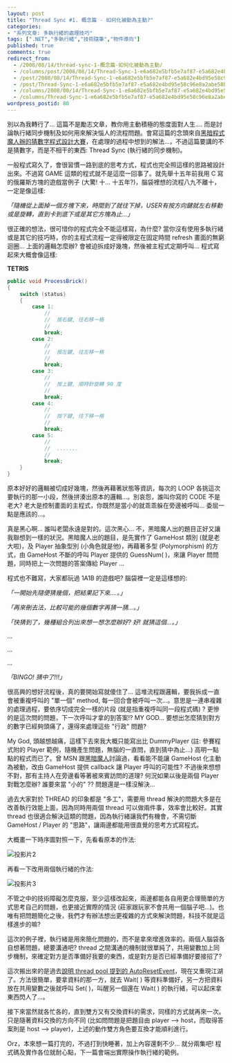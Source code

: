 ```yaml
---
layout: post
title: "Thread Sync #1. 概念篇 - 如何化被動為主動?"
categories:
- "系列文章: 多執行緒的處理技巧"
tags: [".NET","多執行緒","技術隨筆","物件導向"]
published: true
comments: true
redirect_from:
  - /2008/08/14/thread-sync-1-概念篇-如何化被動為主動/
  - /columns/post/2008/08/14/Thread-Sync-1-e6a682e5bfb5e7af87-e5a682e4bd95e58c96e8a2abe58b95e782bae4b8bbe58b95.aspx/
  - /post/2008/08/14/Thread-Sync-1-e6a682e5bfb5e7af87-e5a682e4bd95e58c96e8a2abe58b95e782bae4b8bbe58b95.aspx/
  - /post/Thread-Sync-1-e6a682e5bfb5e7af87-e5a682e4bd95e58c96e8a2abe58b95e782bae4b8bbe58b95.aspx/
  - /columns/2008/08/14/Thread-Sync-1-e6a682e5bfb5e7af87-e5a682e4bd95e58c96e8a2abe58b95e782bae4b8bbe58b95.aspx/
  - /columns/Thread-Sync-1-e6a682e5bfb5e7af87-e5a682e4bd95e58c96e8a2abe58b95e782bae4b8bbe58b95.aspx/
wordpress_postid: 80
---
```


別以為我轉行了... 這篇不是勵志文章，教你用主動積極的態度面對人生.... 而是討論執行緒同步機制及如何用來解決惱人的流程問題。會寫這篇的念頭來自[黑暗程式魔人辦的猜數字程式設計大賽](http://blog.darkthread.net/blogs/darkthreadtw/archive/2008/08/09/coding-for-fun-rfc.aspx)，在處理的過程中想到的解法...，不過這篇要講的不是猜數字，而是不相干的東西: Thread Sync (執行緒的同步機制)。

一般程式寫久了，會很習慣一路到底的思考方式，程式也完全照這樣的思路被設計出來。不過寫 GAME 這類的程式就不是這麼一回事了。就先舉十五年前我用 C 寫的俄羅斯方塊的遊戲當例子 (大驚! 十... 十五年?)，腦袋裡想的流程八九不離十，一定是像這樣:

*「隨機從上面掉一個方塊下來，時間到了就往下掉，USER有按方向鍵就左右移動或是旋轉，直到卡到底下或是其它方塊為止...」*

很正確的想法，很可惜你的程式完全不能這樣寫，為什麼? 當你沒有使用多執行緒或是其它的技巧時，你的主程式流程一定得被限定在固定時間 refresh 畫面的無窮迴圈... 上面的邏輯怎麼辦? 會被迫拆成好幾塊，然後被主程式定期呼叫... 程式寫起來大概會像這樣:

**TETRIS**

```csharp
public void ProcessBrick()
{
    switch (status)
    {
        case 1:
            //
            //  按右鍵, 往右移一格
            //
            break;
        case 2:
            //
            //  按左鍵, 往左移一格
            //
            break;
        case 3:
            //
            //  按上鍵, 順時針旋轉 90 度
            //
            break;
        case 4:
            //
            //  按下鍵, 往下移一格
            //
            break;
        case 5:
            //
            //  .......
            //
            break;
    }
}
```

原本好好的邏輯被切成好幾塊，然後再藉著狀態等資訊，每次的 LOOP 各挑這次要執行的那一小段，然後拼湊出原本的邏輯...。別哀怨，誰叫你寫的 CODE 不是老大? 老大是控制畫面的主程式，你既然是當小的就乖乖躲在旁邊被呼叫... 委屈一點是應該的...。

真是黑心啊... 誰叫老闆永遠是對的。這次黑心... 不，黑暗魔人出的題目正好又讓我聯想到一樣的狀況。黑暗魔人出的題目，是先實作了 GameHost 類別 (就是老大啦)，及 Player 抽象型別 (小角色就是他)，再藉著多型 (Polymorphism) 的方式，由 GameHost 不斷的呼叫 Player 提供的 GuessNum( )，來讓 Player 問問題，同時把上一次問題的答案傳給 Player ...

程式也不難寫，大家都玩過 1A1B 的遊戲吧? 腦袋裡一定是這樣想的:

*「一開始先隨便猜幾個，把結果記下來....。」*

*「再來刪去法，比較可能的幾個數字再猜一猜...。」*

*「快猜到了，幾種組合列出來想一想怎麼辦好? 好! 就猜這個...。」*

...

...

...

*「BINGO! 猜中了!!!」*

很高興的想好流程後，真的要開始寫就傻住了... 這堆流程跟邏輯，要我拆成一直會被重複呼叫的 "單一個" method, 每一回合會被呼叫一次...。意思是一連串複雜的處理過程，要依序切成完全一樣的片段 (就是指重複呼叫同一段程式碼) ? 更慘的是這次問的問題，下一次呼叫才拿的到答案!? MY GOD... 要想出怎麼猜到對方的數字已經夠頭痛了，還得來處理這些 "行政" 問題?

My God, 頭越想越痛，這樣下去來我大概只能寫出比 DummyPlayer (註: 參賽程式附的 Player 範例，隨機產生問題，無腦的一直問，直到猜中為止...) 高明一點點的程式而已了。曾 MSN 跟[黑暗魔人](http://blog.darkthread.net/)討論過，看看能不能讓 GameHost 化主動為被動，改由 GameHost 提供 callback 讓 Player 呼叫的可能性? 不過後來想想不對，那有主持人在旁邊看等著被來賓訪問的道理? 何況如果以後是兩個 Player 對戰怎麼辦? 誰要來當 "小的" ?? 問題還是一樣沒解決...

過去大家對於 THREAD 的印象都是 "多工"，需要用 thread 解決的問題大多是在改善執行效能上面，因為同時用兩個 thread 可以做兩件事，效率會比較好。其實 thread 也很適合解決這類的問題，因為執行緒讓我們有機會，不需切斷 GameHost / Player 的 "思路"，讓兩邊都能用很直覺的思考方式寫程式。

大概畫一下時序圖對照一下，先看看原本的作法:

![投影片2](/wp-content/be-files/WindowsLiveWriter/ThreadSync1_32F9/2_1.png)

再看一下改用兩個執行緒的作法:

![投影片3](/wp-content/be-files/WindowsLiveWriter/ThreadSync1_32F9/3_1.png)

不管之中的技術障礙怎麼克服，至少這樣改起來，兩邊都能各自用更合理簡單的方式思考自己的問題，也更接近實際的情況 (莊家跟玩家不會共用一個腦子吧...)。也唯有把問題簡化之後，我們才有辦法想出更複雜的方式來解決問題，科技不就是這樣進步的嘛?

這次的例子裡，執行緒是用來簡化問題的，而不是拿來增進效率的。兩個人腦袋各自想著問題，總要溝通吧? thread 之間溝通的機制就很單純了，共用變數加上同步機制，來確定對方是否準備好我要的東西，或是對方是否已經準備好要接招了?

這次搬出來的是過去[說明 thread pool 提到的 AutoResetEvent](/post/ThreadPool-e5afa6e4bd9c-3-AutoResetEvent-ManualResetEvent.aspx)，現在又重現江湖了。方法很簡單，要拿資料的那一方，就去 Wait( ) 等資料準備好，另一方把資料放在共用變數之後就呼叫 Set( )，叫醒另一個還在 Wait( ) 的執行緒，可以起床拿東西閃人了...。

接下來當然就各忙各的，直到雙方又有交換資料的需求，同樣的方式就再來一次。只是隨著資料交換的方向不同 (比如問問題是把題目由 player --> host，而取得答案則是 host --> player)，上述的動作雙方角色要互換才能順利進行。

Orz，本來想一篇打完的，不過打到快睡著，加上內容還剩不少... 就分兩集吧! 程式碼及實作各位就耐心點，下一篇會端出實際操作執行緒的範例。
